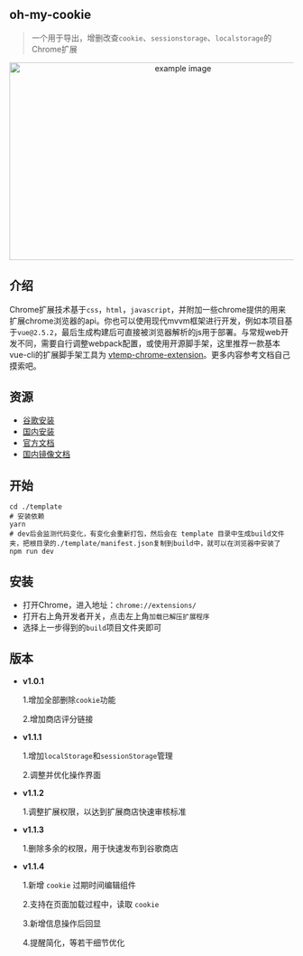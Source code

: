 ## oh-my-cookie
>一个用于导出，增删改查`cookie`、`sessionstorage`、`localstorage`的Chrome扩展
<div style='text-align:center;'><img width='600px' height='350px;' src='https://i.loli.net/2020/05/19/95tvnW1rHmRgNwu.png' alt='example image'/></div>

## 介绍  
Chrome扩展技术基于`css`，`html`，`javascript`，并附加一些chrome提供的用来扩展chrome浏览器的api。你也可以使用现代mvvm框架进行开发，例如本项目基于`vue@2.5.2`，最后生成构建后可直接被浏览器解析的js用于部署。与常规web开发不同，需要自行调整webpack配置，或使用开源脚手架，这里推荐一款基本vue-cli的扩展脚手架工具为 [vtemp-chrome-extension](https://github.com/kinglisky/vtemp-chrome-extension)。更多内容参考文档自己摸索吧。

## 资源

- [谷歌安装](https://chrome.google.com/webstore/detail/ohmycookie/edkfjjgklckogiepbhmmdlaohebiaigm?hl=zh-CN) 
- [国内安装](https://www.chromefor.com/ohmycookie_v1-1-2/)
- [官方文档](https://developer.chrome.com/extensions/overview)
- [国内镜像文档](https://crxdoc-zh.appspot.com/extensions/devguide)


## 开始  

```shell
cd ./template
# 安装依赖
yarn
# dev后会监测代码变化，有变化会重新打包，然后会在 template 目录中生成build文件夹，把根目录的./template/manifest.json复制到build中，就可以在浏览器中安装了
npm run dev
```

## 安装
 - 打开Chrome，进入地址：`chrome://extensions/`
 - 打开右上角开发者开关，点击左上角`加载已解压扩展程序`
 - 选择上一步得到的`build`项目文件夹即可

## 版本

- **v1.0.1**

  1.增加全部删除`cookie`功能 

  2.增加商店评分链接
- **v1.1.1**

  1.增加`localStorage`和`sessionStorage`管理

  2.调整并优化操作界面
- **v1.1.2**

  1.调整扩展权限，以达到扩展商店快速审核标准
- **v1.1.3**

  1.删除多余的权限，用于快速发布到谷歌商店
- **v1.1.4**

  1.新增 `cookie` 过期时间编辑组件

  2.支持在页面加载过程中，读取 `cookie`

  3.新增信息操作后回显

  4.提醒简化，等若干细节优化
